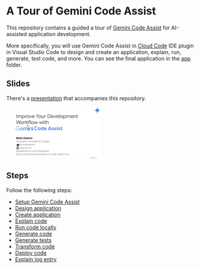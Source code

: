 # A Tour of Gemini Code Assist

This repository contains a guided a tour of [Gemini Code
Assist](https://cloud.google.com/products/gemini/code-assist) for AI-assisted
application development.

More specifically, you will use Gemini Code Assist in [Cloud
Code](https://cloud.google.com/code) IDE plugin in Visual Studio Code to design
and create an application, explain, run, generate, test code, and more. You can
see the final application in the [app](./app/) folder.

## Slides

There's a
[presentation](https://speakerdeck.com/meteatamel/improve-your-development-workflow-with-gemini-code-assist)
that accompanies this repository.

<a href="https://speakerdeck.com/meteatamel/improve-your-development-workflow-with-gemini-code-assist">
    <img alt="Presentation" src="docs/images/presentation.png" width="50%" height="50%">
</a>

## Steps

Follow the following steps:

* [Setup Gemini Code Assist](./docs/setup.md)
* [Design application](./docs/design-app.md)
* [Create application](./docs/create-app.md)
* [Explain code](./docs/explain-code.md)
* [Run code locally](./docs/run-code-locally.md)
* [Generate code](./docs/generate-code.md)
* [Generate tests](./docs/generate-tests.md)
* [Transform code](./docs/transform-code.md)
* [Deploy code](./docs/deploy-code.md)
* [Explain log entry](./docs/explain-log-entry.md)
